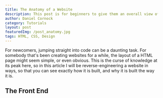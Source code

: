 ```yaml
---
title: The Anatomy of a Website
description: This post is for beginners to give them an overall view of how a website is laid out, and what's going on in the background.
author: Daniel Cornock
category: Tutorials
layout: post
featuredImg: /post_anatomy.jpg
tags: HTML, CSS, Design
---
```


For newcomers, jumping straight into code can be a daunting task. For somebody that's been creating websites for a while, the layout of a HTML page might seem simple, or even obvious. This is the curse of knowledge at its peak here, so in this article I will be reverse-engineering a website in ways, so that you can see exactly how it is built, and why it is built the way it is.

## The Front End